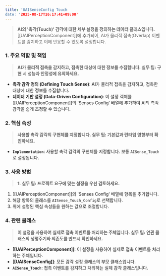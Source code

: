 ```yaml
---
title: 'UAISenseConfig Touch
date: '2025-08-17T16:17:41+09:00'
---
```




> **AI의 '촉각(Touch)' 감각에 대한 세부 설정을 정의하는 데이터 클래스입니다.** [[UAIPerceptionComponent]]에 추가되어, AI가 물리적 접촉(Overlap) 이벤트를 감지하고 이에 반응할 수 있도록 설정합니다.

### **1. 주요 역할 및 책임**
> **AI가 물리적 접촉을 감지하고, 접촉한 대상에 대한 정보를 수집합니다. 실무 팁: 구현 시 성능과 안정성에 유의하세요.**
* **촉각 감각 정의 (Defining Touch Sense)**:
	AI가 물리적 접촉을 감지하고, 접촉한 대상에 대한 정보를 수집합니다.
* **데이터 기반 설정 (Data-Driven Configuration)**:
	이 설정 객체를 [[UAIPerceptionComponent]]의 'Senses Config' 배열에 추가하여 AI의 촉각 감각을 쉽게 조정할 수 있습니다.

### **2. 핵심 속성**
> **사용할 촉각 감각의 구현체를 지정합니다. 실무 팁: 기본값과 런타임 영향부터 확인하세요.**
* **`Implementation`**:
	사용할 촉각 감각의 구현체를 지정합니다. 보통 `AISense_Touch`로 설정됩니다.

### **3. 사용 방법**
> **1. 실무 팁: 프로젝트 요구에 맞는 설정을 우선 검토하세요.**
1.  [[UAIPerceptionComponent]]의 'Senses Config' 배열에 항목을 추가합니다.
2.  해당 항목의 클래스를 `AISense_Touch_Config`로 선택합니다.
3.  위에 설명된 핵심 속성들을 원하는 값으로 조절합니다.

### **4. 관련 클래스**
> **이 설정을 사용하여 실제로 접촉 이벤트를 처리하는 주체입니다. 실무 팁: 연관 클래스의 생명주기와 의존도를 반드시 확인하세요.**
* **[[UAIPerceptionComponent]]**:
	이 설정을 사용하여 실제로 접촉 이벤트를 처리하는 주체입니다.
* **[[UAISenseConfig]]**:
	모든 감각 설정 클래스의 부모 클래스입니다.
* **`AISense_Touch`**:
	접촉 이벤트를 감지하고 처리하는 실제 감각 클래스입니다.
